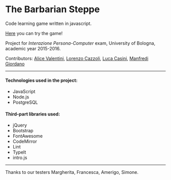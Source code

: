 # The Barbarian Steppe

Code learning game written in javascript.

[Here](http://annina.cs.unibo.it:20000/login) you can try the game!

Project for *Interazione Persona-Computer* exam, University of Bologna, academic year 2015-2016.

Contributors: [Alice Valentini](https://github.com/alice17), [Lorenzo Cazzoli](https://github.com/lurenzsgp), [Luca Casini](https://github.com/mister-magpie), [Manfredi Giordano](https://github.com/poffuomo)

-------

#### Technologies used in the project:
- JavaScript
- Node\.js
- PostgreSQL

#### Third-part libraries used:
- jQuery
- Bootstrap
- FontAwesome
- CodeMirror
- Lint
- TypeIt
- intro\.js

-------

Thanks to our testers Margherita, Francesca, Amerigo, Simone.
